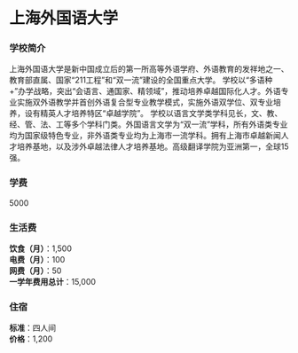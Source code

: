 # 上海外国语大学
### 学校简介
上海外国语大学是新中国成立后的第一所高等外语学府、外语教育的发祥地之一、教育部直属、国家“211工程”和“双一流”建设的全国重点大学。 学校以“多语种+”办学战略，突出“会语言、通国家、精领域”，推动培养卓越国际化人才。外语专业实施双外语教学并首创外语复合型专业教学模式，实施外语双学位、双专业培养，设有精英人才培养特区“卓越学院”。 学校以语言文学类学科见长，文、教、经、管、法、工等多个学科门类。外国语言文学为“双一流”学科，所有外语类专业均为国家级特色专业，非外语类专业均为上海市一流学科。拥有上海市卓越新闻人才培养基地，以及涉外卓越法律人才培养基地。高级翻译学院为亚洲第一，全球15强。

### 学费
5000

### 生活费
**饮食（月）**：1,500  
**电费（月）**：100  
**网费（月）**：50  
**一学年费用总计**：15,000  

### 住宿
**标准**：四人间  
**价格**：1,200  
